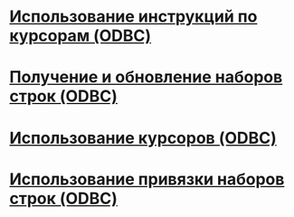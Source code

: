 # [Использование инструкций по курсорам (ODBC)](using-cursors-how-to-topics-odbc.md)
# [Получение и обновление наборов строк (ODBC)](fetch-and-update-rowsets-odbc.md)
# [Использование курсоров (ODBC)](use-cursors-odbc.md)
# [Использование привязки наборов строк (ODBC)](use-rowset-binding-odbc.md)
